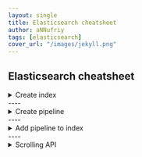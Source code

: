 ```yaml
---
layout: single
title: Elasticsearch cheatsheet
author: aNNufriy
tags: [elasticsearch]
cover_url: "/images/jekyll.png"
---
```


## Elasticsearch cheatsheet

<details><summary>Create index</summary>
<div markdown="1">
```bash
PUT /tags
```
</div>
</details>
----

<details><summary>Create pipeline</summary>
<div markdown="1">
``` bash
PUT _ingest/pipeline/indexed_at
{
  "description": "Adds indexed_at timestamp to documents",
  "processors": [
    {
      "set": {
        "field": "_source.indexed_at",
        "value": "{{_ingest.timestamp}}"
      }
    }
  ]
}
```
</div>
</details>
----
<details><summary>Add pipeline to index</summary>
<div markdown="1">
``` bash
PUT /tags/_settings
{
  "index.default_pipeline": "indexed_at"
}
```
</div>
</details>
----

<details><summary>Scrolling API</summary>
<div markdown="1">
``` bash
GET /tags/_search?scroll=1m&size=10
{
    "query": {
        "match" : {
            "name" : "John"
        }
    }
}
```
</div>
